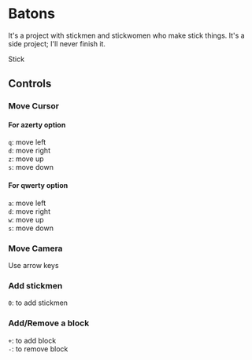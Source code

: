 # Batons
It's a project with stickmen and stickwomen who make stick things.
It's a side project; I'll never finish it.

Stick

## Controls
### Move Cursor
#### For azerty option
`q`: move left  
`d`: move right  
`z`: move up  
`s`: move down  
#### For qwerty option
`a`: move left  
`d`: move right  
`w`: move up  
`s`: move down  
### Move Camera
Use arrow keys
### Add stickmen
`0`: to add stickmen
### Add/Remove a block
`+`: to add block  
`-`: to remove block
